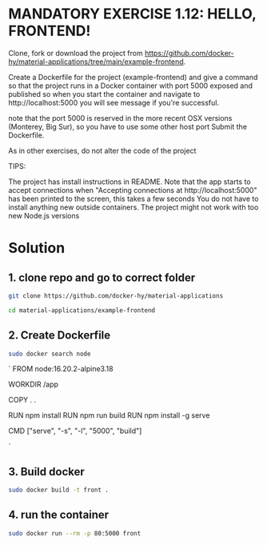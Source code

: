 # MANDATORY EXERCISE 1.12: HELLO, FRONTEND!


Clone, fork or download the project from https://github.com/docker-hy/material-applications/tree/main/example-frontend.

Create a Dockerfile for the project (example-frontend) and give a command so that the project runs in a Docker container with port 5000 exposed and published so when you start the container and navigate to http://localhost:5000 you will see message if you're successful.

note that the port 5000 is reserved in the more recent OSX versions (Monterey, Big Sur), so you have to use some other host port
Submit the Dockerfile.

As in other exercises, do not alter the code of the project

TIPS:

The project has install instructions in README.
Note that the app starts to accept connections when "Accepting connections at http://localhost:5000" has been printed to the screen, this takes a few seconds
You do not have to install anything new outside containers.
The project might not work with too new Node.js versions

# Solution

## 1. clone repo and go to correct folder

```bash
git clone https://github.com/docker-hy/material-applications

cd material-applications/example-frontend
```

## 2. Create Dockerfile

```bash
sudo docker search node
```

`
FROM node:16.20.2-alpine3.18

WORKDIR /app

COPY . .

RUN npm install
RUN npm run build
RUN npm install -g serve

CMD ["serve", "-s", "-l", "5000", "build"]

`

## 3. Build docker

```bash
sudo docker build -t front .
```

## 4. run the container

```bash
sudo docker run --rm -p 80:5000 front
```
